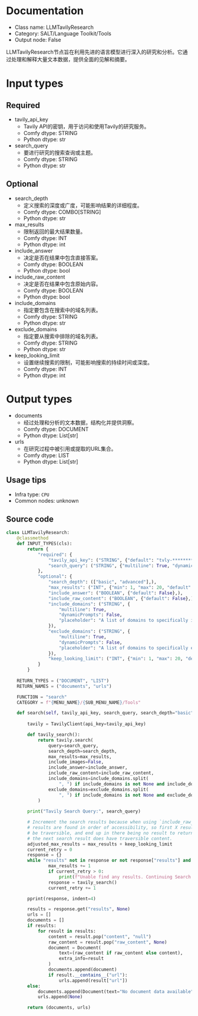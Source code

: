 
# Documentation
- Class name: LLMTavilyResearch
- Category: SALT/Language Toolkit/Tools
- Output node: False

LLMTavilyResearch节点旨在利用先进的语言模型进行深入的研究和分析。它通过处理和解释大量文本数据，提供全面的见解和摘要。

# Input types
## Required
- tavily_api_key
    - Tavily API的密钥，用于访问和使用Tavily的研究服务。
    - Comfy dtype: STRING
    - Python dtype: str
- search_query
    - 要进行研究的搜索查询或主题。
    - Comfy dtype: STRING
    - Python dtype: str

## Optional
- search_depth
    - 定义搜索的深度或广度，可能影响结果的详细程度。
    - Comfy dtype: COMBO[STRING]
    - Python dtype: str
- max_results
    - 限制返回的最大结果数量。
    - Comfy dtype: INT
    - Python dtype: int
- include_answer
    - 决定是否在结果中包含直接答案。
    - Comfy dtype: BOOLEAN
    - Python dtype: bool
- include_raw_content
    - 决定是否在结果中包含原始内容。
    - Comfy dtype: BOOLEAN
    - Python dtype: bool
- include_domains
    - 指定要包含在搜索中的域名列表。
    - Comfy dtype: STRING
    - Python dtype: str
- exclude_domains
    - 指定要从搜索中排除的域名列表。
    - Comfy dtype: STRING
    - Python dtype: str
- keep_looking_limit
    - 设置继续搜索的限制，可能影响搜索的持续时间或深度。
    - Comfy dtype: INT
    - Python dtype: int

# Output types
- documents
    - 经过处理和分析的文本数据，结构化并提供洞察。
    - Comfy dtype: DOCUMENT
    - Python dtype: List[str]
- urls
    - 在研究过程中被引用或提取的URL集合。
    - Comfy dtype: LIST
    - Python dtype: List[str]


## Usage tips
- Infra type: `CPU`
- Common nodes: unknown


## Source code
```python
class LLMTavilyResearch:
    @classmethod
    def INPUT_TYPES(cls):
        return {
            "required": {
                "tavily_api_key": ("STRING", {"default": "tvly-*******************************"}),
                "search_query": ("STRING", {"multiline": True, "dynamicPrompts": False}),
            },
            "optional": {
                "search_depth": (["basic", "advanced"],),
                "max_results": ("INT", {"min": 1, "max": 20, "default": 1}),
                "include_answer": ("BOOLEAN", {"default": False},),
                "include_raw_content": ("BOOLEAN", {"default": False},),
                "include_domains": ("STRING", {
                    "multiline": True,
                    "dynamicPrompts": False,
                    "placeholder": "A list of domains to specifically include in the search results. Default is None, which includes all domains. e.g. \"google.com, twitter.com\"",
                }),
                "exclude_domains": ("STRING", {
                    "multiline": True,
                    "dynamicPrompts": False,
                    "placeholder": "A list of domains to specifically exclude from the search results. Default is None, which doesn't exclude any domains. e.g. \"google.com, twitter.com\"",
                }),
                "keep_looking_limit": ("INT", {"min": 1, "max": 20, "default": 10})
            }
        }
    
    RETURN_TYPES = ("DOCUMENT", "LIST")
    RETURN_NAMES = ("documents", "urls")

    FUNCTION = "search"
    CATEGORY = f"{MENU_NAME}/{SUB_MENU_NAME}/Tools"

    def search(self, tavily_api_key, search_query, search_depth="basic", max_results=1, include_answer=False, include_raw_content=False, include_domains="google.com", exclude_domains=None, keep_looking_limit=10):
        
        tavily = TavilyClient(api_key=tavily_api_key)

        def tavily_search():
            return tavily.search(
                query=search_query,
                search_depth=search_depth,
                max_results=max_results,
                include_images=False,
                include_answer=include_answer,
                include_raw_content=include_raw_content,
                include_domains=include_domains.split(
                    ", ") if include_domains is not None and include_domains != "" else None,
                exclude_domains=exclude_domains.split(
                    ", ") if include_domains is not None and exclude_domains != "" else None,
            )
        
        print("Tavily Search Query:", search_query)

        # Increment the search results because when using `include_raw_content` 
        # results are found in order of accessibility, so first X results may not 
        # be traversible, and end up in there being no result to return. But maybe 
        # the next search result does have traversible content.
        adjusted_max_results = max_results + keep_looking_limit
        current_retry = 0
        response = {}
        while "results" not in response or not response["results"] and max_results < adjusted_max_results:
                max_results += 1
                if current_retry > 0:
                    print(f"Unable find any results. Continuing Search...\nRetry {current_retry} of {keep_looking_limit}")
                response = tavily_search()
                current_retry += 1

        pprint(response, indent=4)

        results = response.get("results", None)
        urls = []
        documents = []
        if results:
            for result in results:
                content = result.pop("content", "null")
                raw_content = result.pop("raw_content", None)
                document = Document(
                    text=(raw_content if raw_content else content),
                    extra_info=result
                )
                documents.append(document)
                if result.__contains__("url"):
                    urls.append(result["url"])
        else:
            documents.append(Document(text="No document data available", extra_info={"error": "No document data available"}))
            urls.append(None)

        return (documents, urls)

```
